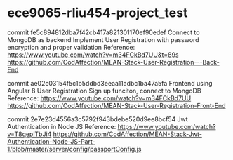 # ece9065-rliu454-project_test

commit fe5c894812dba7f42cb417a821301170ef90edef 
Connect to MongoDB as backend
Implement User Registration with password encryption and proper validation 
Reference:
https://www.youtube.com/watch?v=m34FCkBd7UU&t=89s
https://github.com/CodAffection/MEAN-Stack-User-Registration---Back-End 





commit  ae02c03154f5c1b5ddbd3eeaa11adbc1ba47a5fa
Frontend using Angular 8
User Registration Sign up funciton, connect to MongoDB 
Reference:
https://www.youtube.com/watch?v=m34FCkBd7UU
https://github.com/CodAffection/MEAN-Stack-User-Registration-Front-End


commit 2e7e23d4556a3c5792f943bdebe520d9ee8bcf54
Jwt Authentication in Node JS 
Reference:
https://www.youtube.com/watch?v=T8qepiTbJi4
https://github.com/CodAffection/MEAN-Stack-Jwt-Authentication-Node-JS-Part-1/blob/master/server/config/passportConfig.js